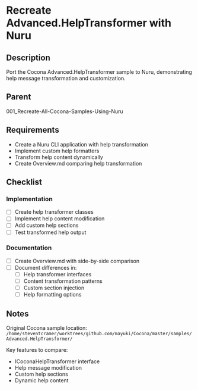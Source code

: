 # Recreate Advanced.HelpTransformer with Nuru

## Description

Port the Cocona Advanced.HelpTransformer sample to Nuru, demonstrating help message transformation and customization.

## Parent
001_Recreate-All-Cocona-Samples-Using-Nuru

## Requirements

- Create a Nuru CLI application with help transformation
- Implement custom help formatters
- Transform help content dynamically
- Create Overview.md comparing help transformation

## Checklist

### Implementation
- [ ] Create help transformer classes
- [ ] Implement help content modification
- [ ] Add custom help sections
- [ ] Test transformed help output

### Documentation
- [ ] Create Overview.md with side-by-side comparison
- [ ] Document differences in:
  - [ ] Help transformer interfaces
  - [ ] Content transformation patterns
  - [ ] Custom section injection
  - [ ] Help formatting options

## Notes

Original Cocona sample location: `/home/steventcramer/worktrees/github.com/mayuki/Cocona/master/samples/Advanced.HelpTransformer/`

Key features to compare:
- ICoconaHelpTransformer interface
- Help message modification
- Custom help sections
- Dynamic help content